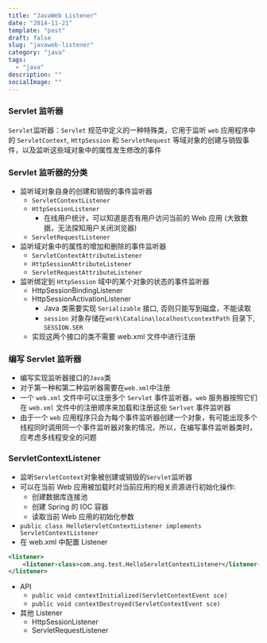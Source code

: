 ```yaml
---
title: "JavaWeb Listener"
date: "2014-11-21"
template: "post"
draft: false
slug: "javaweb-listener"
category: "java"
tags:
  - "java"
description: ""
socialImage: ""
---
```


### Servlet 监听器

`Servlet`监听器：`Servlet` 规范中定义的一种特殊类，它用于监听 `web` 应用程序中的 `ServletContext`, `HttpSession` 和 `ServletRequest` 等域对象的创建与销毁事件，以及监听这些域对象中的属性发生修改的事件

### Servlet 监听器的分类

- 监听域对象自身的创建和销毁的事件监听器
  - `ServletContextListener`
  - `HttpSessionListener`
    - 在线用户统计，可以知道是否有用户访问当前的 Web 应用 (大致数据，无法探知用户关闭浏览器)
  - `ServletRequestListener`
- 监听域对象中的属性的增加和删除的事件监听器
  - `ServletContextAttributeListener`
  - `HttpSessionAttributeListener`
  - `ServletRequestAttributeListener`
- 监听绑定到 `HttpSession` 域中的某个对象的状态的事件监听器
  - HttpSessionBindingListener
  - HttpSessionActivationListener
    - Java 类需要实现 `Serializable` 接口, 否则只能写到磁盘，不能读取
    - `session` 对象存储在`work\Catalina\localhost\contextPath` 目录下, `SESSION.SER`
  - 实现这两个接口的类不需要 web.xml 文件中进行注册

### 编写 Servlet 监听器

- 编写实现监听器接口的`Java`类
- 对于第一种和第二种监听器需要在`web.xml`中注册
- 一个 `web.xml` 文件中可以注册多个 `Servlet` 事件监听器，`web` 服务器按照它们在 `web.xml` 文件中的注册顺序来加载和注册这些 `Serlvet` 事件监听器
- 由于一个 `web` 应用程序只会为每个事件监听器创建一个对象，有可能出现多个线程同时调用同一个事件监听器对象的情况，所以，在编写事件监听器类时，应考虑多线程安全的问题

### ServletContextListener

- 监听`ServletContext`对象被创建或销毁的`Servlet`监听器
- 可以在当前 Web 应用被加载时对当前应用的相关资源进行初始化操作:
  - 创建数据库连接池
  - 创建 Spring 的 IOC 容器
  - 读取当前 Web 应用的初始化参数
- `public class HelloServletContextListener implements ServletContextListener`
- 在 web.xml 中配置 Listener

```xml
<listener>
    <listener-class>com.ang.test.HelloServletContextListener</listener-class>
</listener>
```

- API
  - `public void contextInitialized(ServletContextEvent sce)`
  - `public void contextDestroyed(ServletContextEvent sce)`
- 其他 Listener
  - HttpSessionListener
  - ServletRequestListener
